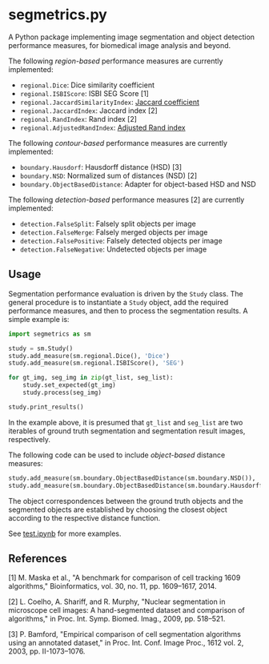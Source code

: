 # segmetrics.py

A Python package implementing image segmentation and object detection performance measures, for biomedical image analysis and beyond.

The following *region-based* performance measures are currently implemented:

 - `regional.Dice`: Dice similarity coefficient
 - `regional.ISBIScore`: ISBI SEG Score [1]
 - `regional.JaccardSimilarityIndex`: [Jaccard coefficient](https://en.wikipedia.org/wiki/Jaccard_index)
 - `regional.JaccardIndex`: Jaccard index [2]
 - `regional.RandIndex`: Rand index [2]
 - `regional.AdjustedRandIndex`: [Adjusted Rand index](http://scikit-learn.org/stable/modules/generated/sklearn.metrics.adjusted_rand_score.html)

The following *contour-based* performance measures are currently implemented:

 - `boundary.Hausdorf`: Hausdorff distance (HSD) [3]
 - `boundary.NSD`: Normalized sum of distances (NSD) [2]
 - `boundary.ObjectBasedDistance`: Adapter for object-based HSD and NSD

The following *detection-based* performance measures [2] are currently implemented:

 - `detection.FalseSplit`: Falsely split objects per image
 - `detection.FalseMerge`: Falsely merged objects per image
 - `detection.FalsePositive`: Falsely detected objects per image
 - `detection.FalseNegative`: Undetected objects per image

## Usage

Segmentation performance evaluation is driven by the `Study` class. The general procedure is to instantiate a `Study` object, add the required performance measures, and then to process the segmentation results. A simple example is:

```python
import segmetrics as sm

study = sm.Study()
study.add_measure(sm.regional.Dice(), 'Dice')
study.add_measure(sm.regional.ISBIScore(), 'SEG')

for gt_img, seg_img in zip(gt_list, seg_list):
    study.set_expected(gt_img)
    study.process(seg_img)

study.print_results()
```

In the example above, it is presumed that `gt_list` and `seg_list` are two iterables of ground truth segmentation and segmentation result images, respectively.

The following code can be used to include *object-based* distance measures:

```python
study.add_measure(sm.boundary.ObjectBasedDistance(sm.boundary.NSD()), 'NSD')
study.add_measure(sm.boundary.ObjectBasedDistance(sm.boundary.Hausdorff()), 'HSD')
```

The object correspondences between the ground truth objects and the segmented objects are established by choosing the closest object according to the respective distance function.

See [test.ipynb](test.ipynb) for more examples.

## References

[1] M. Maska et al., "A benchmark for comparison of cell tracking 1609 algorithms," Bioinformatics, vol. 30, no. 11, pp. 1609–1617, 2014.

[2] L. Coelho, A. Shariff, and R. Murphy, "Nuclear segmentation in microscope cell images: A hand-segmented dataset and comparison of algorithms," in Proc. Int. Symp. Biomed. Imag., 2009, pp. 518–521.

[3] P. Bamford, "Empirical comparison of cell segmentation algorithms using an annotated dataset," in Proc. Int. Conf. Image Proc., 1612 vol. 2, 2003, pp. II-1073–1076.
